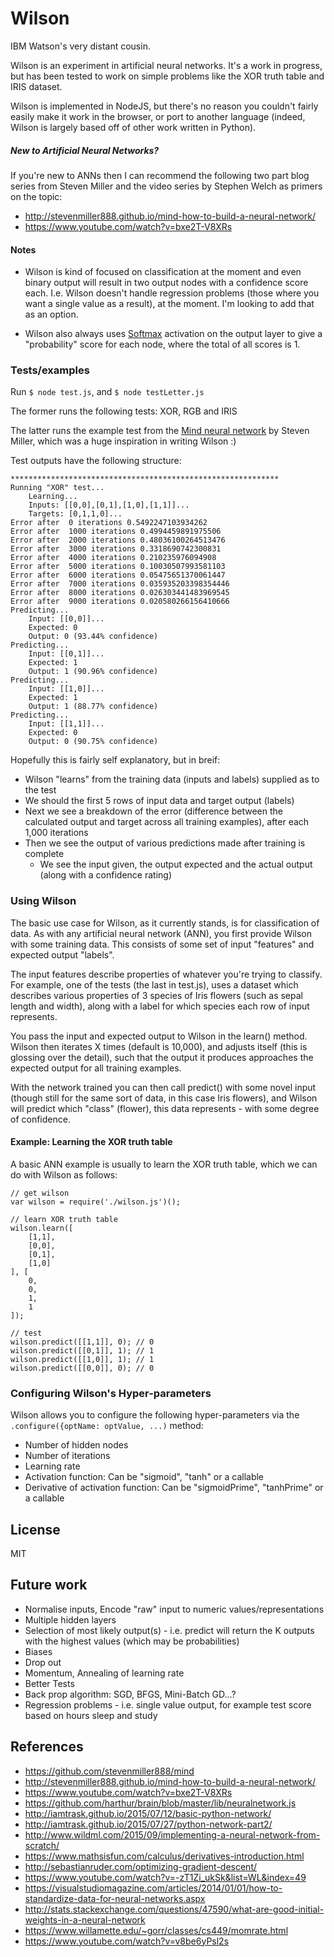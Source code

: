 # Wilson

IBM Watson's very distant cousin.

Wilson is an experiment in artificial neural networks. It's a work in progress, but has been tested to work on simple problems like the XOR truth table and IRIS dataset.

Wilson is implemented in NodeJS, but there's no reason you couldn't fairly easily make it work in the browser, or port to another language (indeed, Wilson is largely based off of other work written in Python).

##### New to Artificial Neural Networks?

If you're new to ANNs then I can recommend the following two part blog series from Steven Miller and the video series by Stephen Welch as primers on the topic:

- http://stevenmiller888.github.io/mind-how-to-build-a-neural-network/
- https://www.youtube.com/watch?v=bxe2T-V8XRs

#### Notes

- Wilson is kind of focused on classification at the moment and even binary output will result in two output nodes with a confidence score each. I.e. Wilson doesn't handle regression problems (those where you want a single value as a result), at the moment. I'm looking to add that as an option.

- Wilson also always uses [Softmax](https://en.wikipedia.org/wiki/Softmax_function) activation on the output layer to give a "probability" score for each node, where the total of all scores is 1.

### Tests/examples

Run ```$ node test.js```, and ```$ node testLetter.js```

The former runs the following tests: XOR, RGB and IRIS

The latter runs the example test from the [Mind neural network](https://github.com/stevenmiller888/mind) by Steven Miller, which was a huge inspiration in writing Wilson :)

Test outputs have the following structure:

```
************************************************************
Running "XOR" test...
    Learning...
    Inputs: [[0,0],[0,1],[1,0],[1,1]]...
    Targets: [0,1,1,0]...
Error after  0 iterations 0.5492247103934262
Error after  1000 iterations 0.4994459891975506
Error after  2000 iterations 0.48036100264513476
Error after  3000 iterations 0.3318690742300831
Error after  4000 iterations 0.210235976094908
Error after  5000 iterations 0.10030507993581103
Error after  6000 iterations 0.05475651370061447
Error after  7000 iterations 0.035935203398354446
Error after  8000 iterations 0.026303441483969545
Error after  9000 iterations 0.020580266156410666
Predicting...
    Input: [[0,0]]...
    Expected: 0
    Output: 0 (93.44% confidence)
Predicting...
    Input: [[0,1]]...
    Expected: 1
    Output: 1 (90.96% confidence)
Predicting...
    Input: [[1,0]]...
    Expected: 1
    Output: 1 (88.77% confidence)
Predicting...
    Input: [[1,1]]...
    Expected: 0
    Output: 0 (90.75% confidence)
```

Hopefully this is fairly self explanatory, but in breif:

- Wilson "learns" from the training data (inputs and labels) supplied as to the test
- We should the first 5 rows of input data and target output (labels)
- Next we see a breakdown of the error (difference between the calculated output and target across all training examples), after each 1,000 iterations
- Then we see the output of various predictions made after training is complete
  - We see the input given, the output expected and the actual output (along with a confidence rating)

### Using Wilson

The basic use case for Wilson, as it currently stands, is for classification of data. As with any artificial neural network (ANN), you first provide Wilson with some training data. This consists of some set of input "features" and expected output "labels".

The input features describe properties of whatever you're trying to classify. For example, one of the tests (the last in test.js), uses a dataset which describes various properties of 3 species of Iris flowers (such as sepal length and width), along with a label for which species each row of input represents.

You pass the input and expected output to Wilson in the learn() method. Wilson then iterates X times (default is 10,000), and adjusts itself (this is glossing over the detail), such that the output it produces approaches the expected output for all training examples.

With the network trained you can then call predict() with some novel input (though still for the same sort of data, in this case Iris flowers), and Wilson will predict which "class" (flower), this data represents - with some degree of confidence.

#### Example: Learning the XOR truth table

A basic ANN example is usually to learn the XOR truth table, which we can do with Wilson as follows:

```
// get wilson
var wilson = require('./wilson.js')();

// learn XOR truth table
wilson.learn([
    [1,1],
    [0,0],
    [0,1],
    [1,0]
], [
    0,
    0,
    1,
    1
]);

// test
wilson.predict([[1,1]], 0); // 0
wilson.predict([[0,1]], 1); // 1
wilson.predict([[1,0]], 1); // 1
wilson.predict([[0,0]], 0); // 0
```

### Configuring Wilson's Hyper-parameters

Wilson allows you to configure the following hyper-parameters via the ```.configure({optName: optValue, ...)``` method:

- Number of hidden nodes
- Number of iterations
- Learning rate
- Activation function: Can be "sigmoid", "tanh" or a callable
- Derivative of activation function: Can be "sigmoidPrime", "tanhPrime" or a callable

## License

MIT

## Future work

- Normalise inputs, Encode "raw" input to numeric values/representations
- Multiple hidden layers
- Selection of most likely output(s) - i.e. predict will return the K outputs with the highest values (which may be probabilities)
- Biases
- Drop out
- Momentum, Annealing of learning rate 
- Better Tests
- Back prop algorithm: SGD, BFGS, Mini-Batch GD...?
- Regression problems - i.e. single value output, for example test score based on hours sleep and study

## References

- https://github.com/stevenmiller888/mind
- http://stevenmiller888.github.io/mind-how-to-build-a-neural-network/
- https://www.youtube.com/watch?v=bxe2T-V8XRs
- https://github.com/harthur/brain/blob/master/lib/neuralnetwork.js
- http://iamtrask.github.io/2015/07/12/basic-python-network/
- http://iamtrask.github.io/2015/07/27/python-network-part2/
- http://www.wildml.com/2015/09/implementing-a-neural-network-from-scratch/
- https://www.mathsisfun.com/calculus/derivatives-introduction.html
- http://sebastianruder.com/optimizing-gradient-descent/
- https://www.youtube.com/watch?v=-zT1Zi_ukSk&list=WL&index=49
- https://visualstudiomagazine.com/articles/2014/01/01/how-to-standardize-data-for-neural-networks.aspx
- http://stats.stackexchange.com/questions/47590/what-are-good-initial-weights-in-a-neural-network
- https://www.willamette.edu/~gorr/classes/cs449/momrate.html
- https://www.youtube.com/watch?v=v8be6yPsl2s